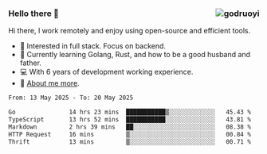 ### Hello there 👋 <img align="right" src="https://github-readme-stats.vercel.app/api?username=godruoyi&show_icons=true" alt="godruoyi" />

Hi there, I work remotely and enjoy using open-source and efficient tools.

- 🔭 Interested in full stack. Focus on backend.
- 🌱 Currently learning Golang, Rust, and how to be a good husband and father.
- 💻 With 6 years of development working experience.
- 👒 [About me more](https://godruoyi.com/posts/about-godruoyi).



<!--START_SECTION:waka-->

```txt
From: 13 May 2025 - To: 20 May 2025

Go               14 hrs 23 mins  ███████████▒░░░░░░░░░░░░░   45.43 %
TypeScript       13 hrs 52 mins  ███████████░░░░░░░░░░░░░░   43.81 %
Markdown         2 hrs 39 mins   ██░░░░░░░░░░░░░░░░░░░░░░░   08.38 %
HTTP Request     16 mins         ▒░░░░░░░░░░░░░░░░░░░░░░░░   00.84 %
Thrift           13 mins         ▒░░░░░░░░░░░░░░░░░░░░░░░░   00.71 %
```

<!--END_SECTION:waka-->
